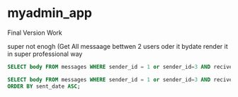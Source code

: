 # myadmin_app
Final Version Work 

super not enogh (Get All messaage bettwen 2 users oder it bydate render it in super professional way

```sql
SELECT body FROM messages WHERE sender_id = 1 or sender_id=3 AND reciver_id = 1 or reciver_id =3;
```

```sql
SELECT body FROM messages WHERE sender_id = 1 or sender_id=3 AND reciver_id = 1 or reciver_id =3
ORDER BY sent_date ASC;
```
